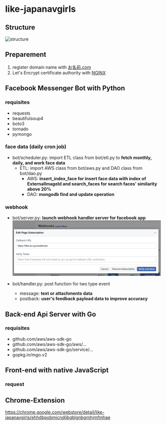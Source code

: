 # like-japanavgirls

## Structure
![structure](structure.png?raw=true)

## Preparement
1. register domain name with [お名前.com](http://www.onamae.com/)
1. Let's Encrypt certificate authority with [NGINX](https://github.com/Jim-Lin/like-japanavgirls/blob/master/etc/nginx/sites-available/default)

## Facebook Messenger Bot with Python
### requisites
* requests
* beautifulsoup4
* boto3
* tornado
* pymongo

### face data (daily cron job)
- bot/scheduler.py: import ETL class from bot/etl.py to **fetch monthly, daily, and work face data**
    - ETL: import AWS class from bot/aws.py and DAO class from bot/dao.py
        - AWS: **insert_index_face for insert face data with index of ExternalImageId and search_faces for search faces' similarity above 20%**
        - DAO: **mongodb find and update operation**

### webhook
- bot/server.py: **launch webhook handler server for facebook app**
![webhook](images/bot/webhook.png?raw=true)

- bot/handler.py: post function for two type event
    - message: **text or attachments data**
    - postback: **user's feedback payload data to improve accuracy**


## Back-end Api Server with Go
### requisites
* github.com/aws/aws-sdk-go
* github.com/aws/aws-sdk-go/aws/...
* github.com/aws/aws-sdk-go/service/...
* gopkg.in/mgo.v2

## Front-end with native JavaScript
### request


## Chrome-Extension
https://chrome.google.com/webstore/detail/like-japanavgirls/ehhdbpobmjcndjibgblgnbgmhjmfmhae
